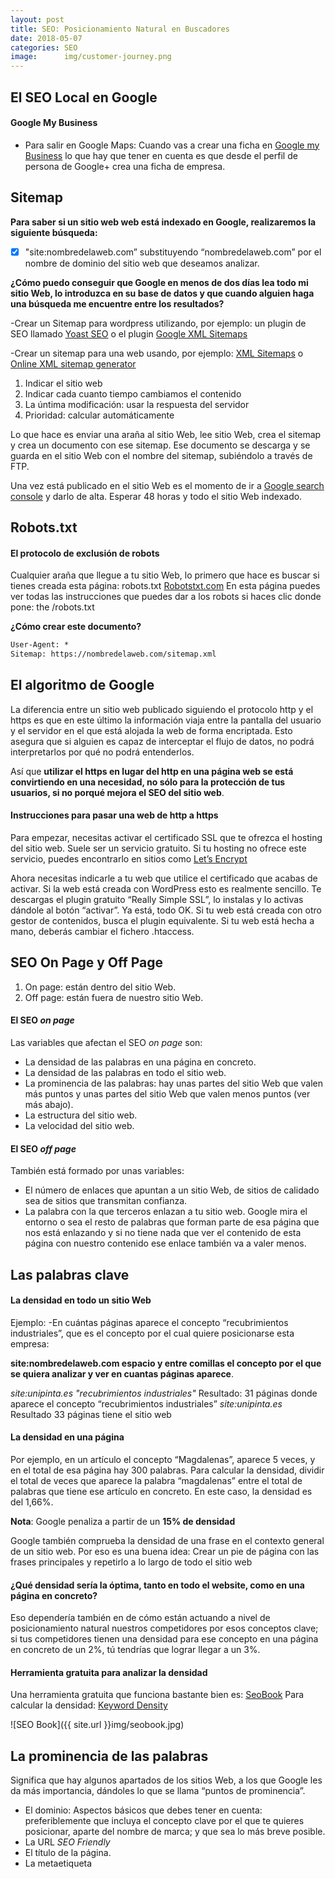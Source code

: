 ```yaml
---
layout: post
title: SEO: Posicionamiento Natural en Buscadores
date: 2018-05-07
categories: SEO
image:      img/customer-journey.png
---
```


## El SEO Local en Google
#### Google My Business
- Para salir en Google Maps:
Cuando vas a crear una ficha en [Google my Business](https://www.google.com/business/) lo que hay que tener en cuenta es que desde el perfil de persona de Google+ crea una ficha de empresa.

## Sitemap

**Para saber si un sitio web web está indexado en Google, realizaremos la siguiente búsqueda:**
- [x] "site:nombredelaweb.com” substituyendo “nombredelaweb.com” por el nombre de dominio del sitio web que deseamos analizar.

**¿Cómo puedo conseguir que Google en menos de dos días lea todo mi sitio Web, lo introduzca en su base de datos y que cuando alguien haga una búsqueda me encuentre entre los resultados?**

-Crear un Sitemap para wordpress utilizando, por ejemplo: un plugin de SEO llamado [Yoast SEO](https://wordpress.org/plugins/wordpress-seo/) o el plugin [Google XML Sitemaps](https://wordpress.org/plugins/google-sitemap-generator/)

-Crear un sitemap para una web usando, por ejemplo: [XML Sitemaps](https://www.xml-sitemaps.com/) o [Online XML sitemap generator](https://xmlsitemapgenerator.org/sitemap-generator.aspx)

1. Indicar el sitio web 
2. Indicar cada cuanto tiempo cambiamos el contenido
3. La úntima modificación: usar la respuesta del servidor
4. Prioridad: calcular automáticamente

Lo que hace es enviar una araña al sitio Web, lee sitio Web, crea el sitemap y crea un documento con ese sitemap. Ese documento se descarga y se guarda en el sitio Web con el nombre del sitemap, subiéndolo a través de FTP.

Una vez está publicado en el sitio Web es el momento de ir a [Google search console](https://www.google.com/webmasters/tools) y darlo de alta. Esperar 48 horas y todo el sitio Web indexado.


## Robots.txt
#### El protocolo de exclusión de robots

Cualquier araña que llegue a tu sitio Web, lo primero que hace es buscar si tienes creada esta página: robots.txt
[Robotstxt.com](http://www.robotstxt.org/) En esta página puedes ver todas las instrucciones que puedes dar a los robots si haces clic donde pone: the /robots.txt

**¿Cómo crear este documento?**
```html
User-Agent: *
Sitemap: https://nombredelaweb.com/sitemap.xml
```

## El algoritmo de Google

La diferencia entre un sitio web publicado siguiendo el protocolo http y el https es que en este último la información viaja entre la pantalla del usuario y el servidor en el que está alojada la web de forma encriptada. Esto asegura que si alguien es capaz de interceptar el flujo de datos, no podrá interpretarlos por qué no podrá entenderlos.

Así que **utilizar el https en lugar del http en una página web se está convirtiendo en una necesidad, no sólo para la protección de tus usuarios, si no porqué mejora el SEO del sitio web**.

#### Instrucciones para pasar una web de http a https

Para empezar, necesitas activar el certificado SSL que te ofrezca el hosting del sitio web. 
Suele ser un servicio gratuito. Si tu hosting no ofrece este servicio, puedes encontrarlo en sitios como [Let’s Encrypt](https://letsencrypt.org/)

Ahora necesitas indicarle a tu web que utilice el certificado que acabas de activar. Si la web está creada con WordPress esto es realmente sencillo. Te descargas el plugin gratuito “Really Simple SSL”, lo instalas y lo activas dándole al botón “activar”. Ya está, todo OK. Si tu web está creada con otro gestor de contenidos, busca el plugin equivalente. Si tu web está hecha a mano, deberás cambiar el fichero .htaccess.


## SEO On Page y Off Page

1. On page: están dentro del sitio Web. 
2. Off page: están fuera de nuestro sitio Web.

#### El SEO *on page*
Las variables que afectan el SEO *on page* son:
- La densidad de las palabras en una página en concreto.
- La densidad de las palabras en todo el sitio web.
- La prominencia de las palabras: hay unas partes del sitio Web que valen más puntos y unas partes del 
sitio Web que valen menos puntos (ver más abajo).
- La estructura del sitio web.
- La velocidad del sitio web.

#### El SEO *off page*
También está formado por unas variables:
- El número de enlaces que apuntan a un sitio Web, de sitios de calidado sea de sitios que transmitan confianza.
- La palabra con la que terceros enlazan a tu sitio web. Google mira el entorno o sea el resto de palabras que forman parte de esa página que nos está enlazando y si no tiene nada que ver el contenido de esta página con nuestro contenido ese enlace también va a valer menos.


## Las palabras clave 
#### La densidad en todo un sitio Web
Ejemplo:
-En cuántas páginas aparece el concepto “recubrimientos industriales”, que es el concepto por el cual quiere posicionarse esta empresa:

**site:nombredelaweb.com espacio y entre comillas el concepto por el que se quiera analizar y ver en cuantas páginas aparece**.

*site:unipinta.es "recubrimientos industriales"*
Resultado: 31 páginas donde aparece el concepto “recubrimientos industriales”
*site:unipinta.es*
Resultado 33 páginas tiene el sitio web

#### La densidad en una página
Por ejemplo, en un artículo el concepto “Magdalenas”, aparece 5 veces, y en el total de esa página hay 300 palabras.
Para calcular la densidad, dividir el total de veces que aparece la palabra “magdalenas” entre el total de palabras que tiene ese artículo en concreto. En este caso, la densidad es del 1,66%. 

**Nota**: Google penaliza a partir de un **15% de densidad**

Google también comprueba la densidad de una frase en el contexto general de un sitio web. Por eso es una buena idea: Crear un pie de página con las frases principales y repetirlo a lo largo de todo el sitio web

#### ¿Qué densidad sería la óptima, tanto en todo el website, como en una página en concreto? 
Eso dependería también en de cómo están actuando a nivel de posicionamiento natural nuestros competidores por esos conceptos clave; si tus competidores tienen una densidad para ese concepto en una página en concreto de un 2%, tú tendrías que lograr llegar a un 3%.

#### Herramienta gratuita para analizar la densidad
Una herramienta gratuita que funciona bastante bien es: [SeoBook](http://www.seobook.com/)
Para calcular la densidad: [Keyword Density](http://tools.seobook.com/general/keyword-density/)

![SEO Book]({{ site.url }}img/seobook.jpg)

## La prominencia de las palabras
Significa que hay algunos apartados de los sitios Web, a los que Google les da más importancia, dándoles lo que se llama “puntos de prominencia”. 

- El dominio:
Aspectos básicos que debes tener en cuenta: preferiblemente que incluya el concepto clave por el que te quieres posicionar, aparte del nombre de marca; y que sea lo más breve posible. 
- La URL *SEO Friendly*
- El título de la página.
- La metaetiqueta <title>
- Las cabeceras o títulos: los headings (H1, H2, H3...):
  El texto que se vaya a utilizar en esos headings, da información importante a Google sobre el contenido que se encuentra en esa página. 
  **Nota**: Se recomienda que todo lo que se ponga como subtítulo dentro del texto, sea a partir de un H2.
- Los  anchor  text, o textos de anclaje enlaces, que son los textos que enlazan hacia otra página:
  Hay que tener en cuenta que tienen que ser descriptivos: [“cursos en marketing digital"](https://www.google.com/search?q=cursos+en+marketing+digital&ie=utf-8&oe=utf-8&client=firefox-b), no ponerlo como: ["clic aquí"](https://es.wikipedia.org/wiki/Wikipedia:No_uses_clic_aqu%C3%AD)
- Breadcrums:
  ¿Por qué ayuda también en el SEO si lo tienes activado en tu sitio Web? Porque son Anchor text, y si haces clic, te lleva a un enlace interno del site.
- Las palabras en negrita.
- Las listas.
- También los textos alternativos: la etiqueta ALT
```html
<img src="image.jpg" alt="Alternate text to describe the image.">
```

#### ¿Cómo sacar el máximo provecho de un pie de página?
El footer es un buen sitio para poner los conceptos por los que te quieres posicionar, porque el footer normalmente se repite en todas las páginas de un sitio Web.

## Creación de buen contenido

[Google lo dice claro](https://support.google.com/webmasters/answer/40349?hl=es)

> Ofrece contenido de alta calidad en tus páginas, sobre todo en la página principal. **Esto es lo más importante.**

#### ¿Qué tipo de contenido consigue que la gente nos linke?
- Listas de herramientas que pueden ser útiles para tus usuarios.
- Los artículos sobre tendencias o sobre innovación en tu sector.
- Las estadísticas sobre ventas y sobre usos de algún producto.
- Publicación de puntos de vista opuestos.
- Las infografías.
- También son excelentes los vídeos de gatos 😹

#### ¿Cómo crear ese contenido?
![Customer Journey]({{ site.url }}img/customer-journey.png)

## Haz tu sitio para móviles
Utilizando un diseño web adaptable (RWD) puedes publicar para ordenadores y para móviles desde la misma URL. **Google recomienda utilizar la configuración de diseño web adaptable**.

## La velocidad del sitio 
Para mejorar la velocidad de un sitio web puedes contratar los servicios de un proveedor de CDN (*Content Delivery Network*), como [CloudFlare](https://www.cloudflare.com/es/cdn/)

### Herramientas para medir la velocidad
- [PageSpeed Insights](https://developers.google.com/speed/pagespeed/insights/)
- [WebPageTest](https://www.webpagetest.org/)
- [GTmetrix](https://gtmetrix.com/)
- [Pingdom Website Speed Test](https://tools.pingdom.com/)

A  partir de 3 segundos empieza afectar la penalización de Google por sitio Web lento. 

### Optimizar imágenes
- Comprimir imágenes es una buena manera de reducir la velocidad de carga del sitio web. Las imágenes deben pesar desde 50 KB hasta unos 100 KB aproximadamente.
- Resolución óptima 72ppp para que se visualice correctamente a través de Web. Para reducir la resolución se pueden utilizar 
un programa gratuito como [Gimp](https://www.gimp.org/).
- Para una imagen muy grande sería máximo unos 1.400 píxeles de ancho.
- El texto alternativo "alt" de la etiqueta <img> puede ser el mismo que el nombre de la imagen, se utiliza para la accesibilidad web.
- El nombre de los archivos debe ser representativo de lo que muestra la imagen, por ejemplo: "robot-dog.jpg"
<img alt="robot dog" style="border-width:0" src="https://gilfinart.com/img/robot-dog.jpg">


#### Herramientas para optimizar las imágenes
- [TinyPNG](https://tinypng.com/)
- [Optimizilla](http://optimizilla.com/es/)
- Para WordPress: [Smush Image Compression and Optimization](https://wordpress.org/plugins/wp-smushit/)

### Gzip
Aplicando la compresión gzip consigues reducir el tamaño de ciertos tipos de archivos antes de ser enviados al navegador, reduciendo considerablemente los tiempos de carga de tu sitio.
[Habilitar compresión gzip](https://varvy.com/pagespeed/enable-compression.html)


### Almacenamiento en caché del navegador
Cuando un navegador web muestra tu página web, tiene que cargar varias cosas como el logotipo, archivo CSS y otros recursos. Lo que hace el caché del navegador es "recordar" los recursos que el navegador ya ha cargado.
[Aprovecha el almacenamiento en caché del navegador](https://varvy.com/pagespeed/leverage-browser-caching.html)

## Link Building
- Foros:
  Crear links en un foro relacionado con la temática de tu web.
- Redes sociales: 
  Google+, Pinterest
- Blog
  
- Si deseas que Google no tenga en cuenta un enlace que te está perjudicando, en Google Search Console existe un servicio que permite solicitar que un enlace no sea tenido en cuenta. En este enlace encontrarás dónde indicar a Google que no tenga en cuenta un enlace.

### Herramientas
[Majestic](https://majestic.com/)
- Es una herramienta que te servirá para poder asignar un valor numérico a la importancia de tu sitio Web.
- En un sitio web, debes conseguir como mínimo un “Trust flow” de 25.

[Nofollow](http://www.igorware.com/extensions/nofollow-simple)
- Extensión para Chrome o Firefox que permite detectar en qué sitios web no está funcionando el link building, porque tiene incluido en la programación un no follow que impide a las arañas seguir el enlace.
- Al usar esta extensión, se ve un cuadrado de puntitos rojos que sale alrededor de los links del sitio web que estas visitando, esto quiere decir que a essos enlaces no los siguen las arañas.

## SEO y Buscadores de Teléfonos Móviles

### Optimización para móviles
**Google penaliza** aquellos sitios Web que no estaban optimizados para móvil. 
[¿Tu página web está optimizada para móviles?](https://search.google.com/test/mobile-friendly?hl=ES)

### Ventanas emergentes
**Google penaliza** las websites que no permiten al usuario ver el contenido indexado en el momento en el que se entra en el sitio (no hay penalización si la pop-up aparece un rato después de estar navegando). Esta penalización afecta a los sitios webs que por ejemplo, muestran una ventana emergente invitando a la suscripción de su boletín justo al entrar en el sitio web, impidiendo que el usuario pueda ver el contenido si no cierra la ventana. 
Las ventanas emergentes que muestran el aviso del uso de cookies no penalizan.

<a rel="license" href="http://creativecommons.org/licenses/by-nc-sa/4.0/"><img alt="Licencia de Creative Commons" style="border-width:0" src="https://i.creativecommons.org/l/by-nc-sa/4.0/88x31.png"></a>


Recursos: 
- [SEO: posicionamiento natural en buscadores (3.ª edición)](https://miriadax.net/web/seo-posicionamiento-natural-en-buscadores-3-edicion-/inicio) 
- ["A Practical Guide to Search Engine Optimization (SEO) with Google"](https://www.taniarascia.com/a-practical-guide-to-search-engine-optimization-seo-with-google/)

[![Kittens meowing](https://i.imgur.com/MVNkeIY.png)](https://www.youtube.com/watch?v=BgIgKcqPd4k)
